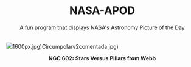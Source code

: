 <div align="center">
  <h1>
    NASA-APOD
  </h1>
</div>
  
<div align="center">
  A fun program that displays NASA's Astronomy Picture of the Day
</div>

<br>

![](https://apod.nasa.gov/apod/image/2410/NGC602_Webb_5863.jpg)1600px.jpg)Circumpolarv2comentada.jpg)

<p align = "center">
  <b>NGC 602: Stars Versus Pillars from Webb</b>
</p>
